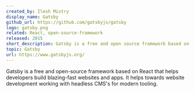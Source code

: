 ```yaml
---
created_by: Ilesh Mistry
display_name: Gatsby
github_url: https://github.com/gatsbyjs/gatsby
logo: gatsby.png
related: React, open-source-framework
released: 2015
short_description: Gatsby is a free and open source framework based on React that helps developers build blazing fast websites and apps.
topic: Gatsby
url: https://www.gatsbyjs.org/
---
```

Gatsby is a free and open-source framework based on React that helps developers build blazing-fast websites and apps.
It helps towards website development working with headless CMS's for modern tooling.